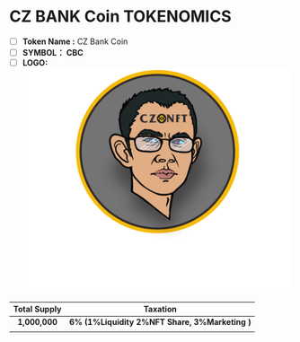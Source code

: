 # CZ BANK Coin TOKENOMICS

* [ ] **Token Name :** CZ Bank Coin
* [ ] **SYMBOL： CBC**
* [ ] **LOGO:** ![](.gitbook/assets/LOGO.png)

|  Total Supply |                     Taxation                    |
| :-----------: | :---------------------------------------------: |
| **1,000,000** | **6% (1%Liquidity 2%NFT Share, 3%Marketing )**  |
|               |                                                 |
